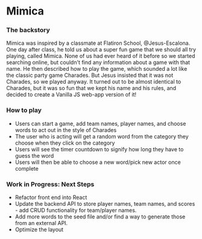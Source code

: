 # Mimica

### The backstory
Mimica was inspired by a classmate at Flatiron School, @Jesus-Escalona. One day after class, he told us about a super fun game that we should all try playing, called Mimica. None of us had ever heard of it before so we started searching online, but couldn't find any information about a game with that name. He then described how to play the game, which sounded a lot like the classic party game Charades. But Jesus insisted that it was not Charades, so we played anyway. It turned out to be almost identical to Charades, but it was so fun that we kept his name and his rules, and decided to create a Vanilla JS web-app version of it!

### How to play
- Users can start a game, add team names, player names, and choose words to act out in the style of Charades
- The user who is acting will get a random word from the category they choose when they click on the category
- Users will see the timer countdown to signify how long they have to guess the word
- Users will then be able to choose a new word/pick new actor once complete

### Work in Progress: Next Steps
- Refactor front end into React
- Update the backend API to store player names, team names, and scores - add CRUD functionality for team/player names. 
- Add more words to the seed file and/or find a way to generate those from an external API. 
- Optimize the layout
